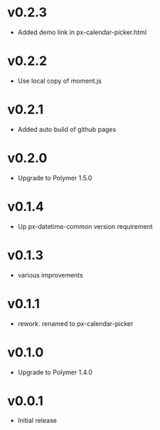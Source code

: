 v0.2.3
==================
* Added demo link in px-calendar-picker.html

v0.2.2
==================
* Use local copy of moment.js

v0.2.1
==================
* Added auto build of github pages

v0.2.0
==================
* Upgrade to Polymer 1.5.0

v0.1.4
==================
* Up px-datetime-common version requirement

v0.1.3
==================
* various improvements

v0.1.1
==================
* rework. renamed to px-calendar-picker

v0.1.0
==================
* Upgrade to Polymer 1.4.0

v0.0.1
==================
* Initial release
